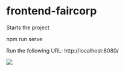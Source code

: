 # frontend-faircorp

Starts the project

npm run serve 

Run the following URL: http://localhost:8080/

![](ScreenShot/ScreenShot-1.png)
